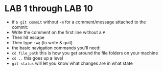 # LAB 1 through LAB 10

 - if `$ git commit` without `-m` for a comment/message attached to the commit:
  - Write the comment on the first line without a `#`
  - Then hit escape
  - Then type `:wq` (to write & quit)
 - the basic navigation commands you'll need:
  - `cd file_path` this is how you get around the file folders on your machine
  - `cd ..` this goes up a level
  - `git status` will let you know what changes are in what state